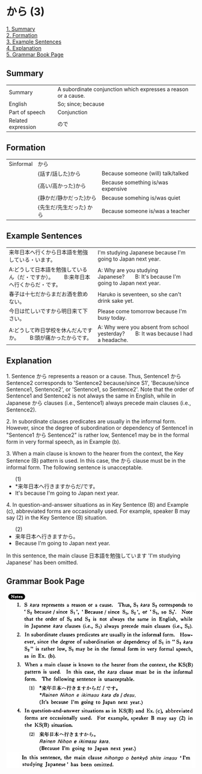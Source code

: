 # から (3)

[1. Summary](#summary)<br>
[2. Formation](#formation)<br>
[3. Example Sentences](#example-sentences)<br>
[4. Explanation](#explanation)<br>
[5. Grammar Book Page](#grammar-book-page)<br>


## Summary

<table><tr>   <td>Summary</td>   <td>A subordinate conjunction which expresses a reason or a cause.</td></tr><tr>   <td>English</td>   <td>So; since; because</td></tr><tr>   <td>Part of speech</td>   <td>Conjunction</td></tr><tr>   <td>Related expression</td>   <td>ので</td></tr></table>

## Formation

<table class="table"><tbody><tr class="tr head"><td class="td"><span class="bold">Sinformal</span></td><td class="td"><span class="concept">から</span></td><td class="td"></td></tr><tr class="tr"><td class="td"></td><td class="td"><span>{話す/話した}</span><span class="concept">から</span></td><td class="td"><span>Because someone (will) talk/talked</span></td></tr><tr class="tr"><td class="td"></td><td class="td"><span>{高い/高かった}</span><span class="concept">から</span></td><td class="td"><span>Because something is/was expensive</span></td></tr><tr class="tr"><td class="td"></td><td class="td"><span>{静かだ/静かだった}</span><span class="concept">から</span></td><td class="td"><span>Because somehing is/was quiet</span></td></tr><tr class="tr"><td class="td"></td><td class="td"><span>{先生だ/先生だった} </span><span class="concept">から</span></td><td class="td"><span>Because someone is/was a teacher</span></td></tr></tbody></table>

## Example Sentences

<table><tr>   <td>来年日本へ行くから日本語を勉強している・います。</td>   <td>I'm studying Japanese because I'm going to Japan next year.</td></tr><tr>   <td>A:どうして日本語を勉強しているん（だ・ですか）。  B:来年日本へ行くからだ・です。</td>   <td>A: Why are you studying Japanese?&emsp;&emsp;B: It's because I'm going to Japan next year.</td></tr><tr>   <td>春子は十七だからまだお酒を飲めない。</td>   <td>Haruko is seventeen, so she can't drink sake yet.</td></tr><tr>   <td>今日は忙しいですから明日来て下さい。</td>   <td>Please come tomorrow because I'm busy today.</td></tr><tr>   <td>A:どうして昨日学校を休んだんですか。  B:頭が痛かったからです。</td>   <td>A: Why were you absent from school yesterday?&emsp;&emsp;B: It was because I had a headache.</td></tr></table>

## Explanation

<p>1. Sentence <span class="cloze">から</span> represents a reason or a cause. Thus, Sentence1 <span class="cloze">から</span> Sentence2 corresponds to 'Sentence2 because/since S1', 'Because/since Sentence1, Sentence2', or 'Sentence1, so Sentence2'. Note that the order of Sentence1 and Sentence2 is not always the same in English, while in Japanese <span class="cloze">から</span> clauses (i.e., Sentence1) always precede main clauses (i.e., Sentence2).</p>  <p>2. In subordinate clauses predicates are usually in the informal form. However, since the degree of subordination or dependency of Sentence1 in "Sentence1 <span class="cloze">から</span> Sentence2" is rather low, Sentence1 may be in the formal form in very formal speech, as in Example (b).</p>  <p>3. When a main clause is known to the hearer from the context, the Key Sentence (B) pattern is used. In this case, the <span class="cloze">から</span> clause must be in the informal form. The following sentence is unacceptable.</p>  <ul>(1)  <li>*来年日本へ行きます<span class="cloze">から</span>だ/です。</li> <li>It's because I'm going to Japan next year.</li> </ul> <p>4. In question-and-answer situations as in Key Sentence (B) and Example (c), abbreviated forms are occasionally used. For example, speaker B may say (2) in the Key Sentence (B) situation.</p>  <ul>(2)  <li>来年日本へ行きます<span class="cloze">から</span>。</li> <li>Because I'm going to Japan next year.</li> </ul> <p>In this sentence, the main clause 日本語を勉強しています 'I'm studying Japanese' has been omitted.</p>

## Grammar Book Page

![](../img/Basicから3.png)


